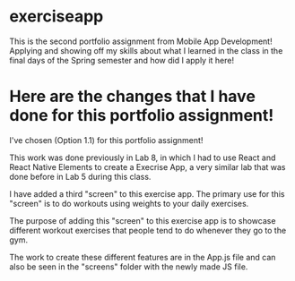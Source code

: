 # exerciseapp
This is the second portfolio assignment from Mobile App Development! Applying and showing off my skills about what I learned in the class in the final days of the Spring semester and how did I apply it here!

# Here are the changes that I have done for this portfolio assignment!

I've chosen (Option 1.1) for this portfolio assignment!

This work was done previously in Lab 8, in which I had to use React and React Native Elements to create a Execrise App, a very similar lab that
was done before in Lab 5 during this class.

I have added a third "screen" to this exercise app. The primary use for this "screen" is to do workouts using weights to your daily exercises. 

The purpose of adding this "screen" to this exercise app is to showcase different workout exercises that people tend to do whenever they
go to the gym.

The work to create these different features are in the App.js file and can also be seen in the "screens" folder with the newly made JS file.